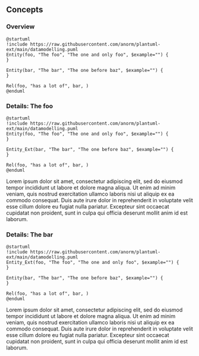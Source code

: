 <!-- THIS FILE IS GENERATED -->
## Concepts

### Overview

```plantuml
@startuml
!include https://raw.githubusercontent.com/anorm/plantuml-ext/main/datamodelling.puml
Entity(foo, "The foo", "The one and only foo", $example="") {
}

Entity(bar, "The bar", "The one before baz", $example="") {
}

Rel(foo, "has a lot of", bar, )
@enduml

```


### Details: The foo

```plantuml
@startuml
!include https://raw.githubusercontent.com/anorm/plantuml-ext/main/datamodelling.puml
Entity(foo, "The foo", "The one and only foo", $example="") {
}

Entity_Ext(bar, "The bar", "The one before baz", $example="") {
}

Rel(foo, "has a lot of", bar, )
@enduml

```

Lorem ipsum dolor sit amet, consectetur adipiscing elit, sed do eiusmod
tempor incididunt ut labore et dolore magna aliqua. Ut enim ad minim
veniam, quis nostrud exercitation ullamco laboris nisi ut aliquip ex ea
commodo consequat. Duis aute irure dolor in reprehenderit in voluptate
velit esse cillum dolore eu fugiat nulla pariatur. Excepteur sint
occaecat cupidatat non proident, sunt in culpa qui officia deserunt
mollit anim id est laborum.


### Details: The bar

```plantuml
@startuml
!include https://raw.githubusercontent.com/anorm/plantuml-ext/main/datamodelling.puml
Entity_Ext(foo, "The foo", "The one and only foo", $example="") {
}

Entity(bar, "The bar", "The one before baz", $example="") {
}

Rel(foo, "has a lot of", bar, )
@enduml

```

Lorem ipsum dolor sit amet, consectetur adipiscing elit, sed do eiusmod
tempor incididunt ut labore et dolore magna aliqua. Ut enim ad minim
veniam, quis nostrud exercitation ullamco laboris nisi ut aliquip ex ea
commodo consequat. Duis aute irure dolor in reprehenderit in voluptate
velit esse cillum dolore eu fugiat nulla pariatur. Excepteur sint
occaecat cupidatat non proident, sunt in culpa qui officia deserunt
mollit anim id est laborum.



